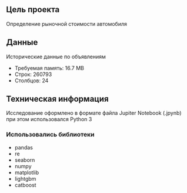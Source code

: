 ## Цель проекта
Определение рыночной стоимости автомобиля

## Данные

Исторические данные по объявлениям


- Требуемая память: 16.7 MB
- Строк: 260793
- Столбцов: 24

## Техническая информация

Исследование оформлено в формате файла Jupiter Notebook (.jpynb)
при этом использовался Python 3

### Использовались библиотеки
- pandas
- re
- seaborn
- numpy
- matplotlib
- lightgbm
- catboost